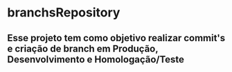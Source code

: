 # branchsRepository
## Esse projeto tem como objetivo realizar commit's e criação de branch em Produção, Desenvolvimento e Homologação/Teste
